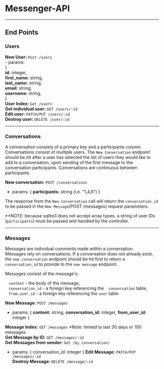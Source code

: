 # Messenger-API
<hr/>

## End Points

### Users
  <strong>New User:</strong> `Post /users` <br>
    - params:<br>
    {<br>
        <strong>id:</strong> integer,<br>
        <strong>first_name:</strong> string,<br>
        <strong>last_name:</strong> string,<br>
        <strong>email:</strong> string,<br>
        <strong>username:</strong> string,<br>
    }<br>
  <strong>User Index:</strong> `Get /users` <br>
  <strong>Get individual user:</strong> `GET /users/:id`<br>
  <strong>Edit user:</strong> `PATCH/PUT /users/:id`<br>
  <strong>Destroy user:</strong> `DELETE /user/:id`<br>

<hr/>

### Conversations
A conversation consists of a primary key and a participants column. Conversations consist of multiple users. The `New Conversation` endpoint should be hit after a user has selected the list of users they would like to add to a conversation, upon sending of the first message to the conversation participants. Conversations are continuous between participants.

<strong>New conversation:</strong> `POST /conversations`
  - params:
  {
    <strong>participants:</strong> string (i.e. "1,4,6")
  } <br>

  The response from the `New Conversation` call will return the `conversation_id` to be passed in the `New Message`(POST /messages) request parameters.

**NOTE: because sqlite3 does not accept array types, a string of user IDs (`participants`) must be passed and handled by the controller.
<hr/>


### Messages
Messages are individual comments made within a conversation.<br>
Messages rely on conversations. If a conversation does not already exist, the `new conversation` endpoint should be hit first to return a `conversation_id` to provide to the `new message` endpoint.

Messages consist of the message's:<br>

 &nbsp;&nbsp;&nbsp;`content` - the body of the message,<br>
 &nbsp;&nbsp;&nbsp;`conversation_id` - a foreign key referencing the &nbsp;&nbsp;&nbsp;`conversation` table,<br>
 &nbsp;&nbsp;&nbsp;`from_user_id` - a foreign key referencing the `user` table<br>

<strong>New Message:</strong> `POST /messages`<br>
  - params: {
    <strong>content:</strong> string,
    <strong>conversation_id:</strong> integer,
    <strong>from_user_id:</strong> integer
  }<br>

<strong>Message Index:</strong> `GET /messages` *Note: limited to last 30 days or 100 messages<br>
<strong>Get Message by ID:</strong> `GET /messages/:id`<br>
<strong>Get Messages from sender:</strong> `Get /by_conversation/`<br>
  - params: { conversation_id: integer }
<strong>Edit Message:</strong> `PATCH/PUT /messages/:id`<br>
<strong>Destroy Message:</strong> `DELETE /message/:id`<br>
